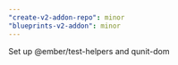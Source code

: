 ```yaml
---
"create-v2-addon-repo": minor
"blueprints-v2-addon": minor
---
```


Set up @ember/test-helpers and qunit-dom
